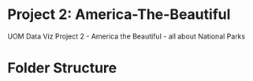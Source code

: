 # Project 2: America-The-Beautiful
UOM Data Viz Project 2 - America the Beautiful - all about National Parks

# Folder Structure




